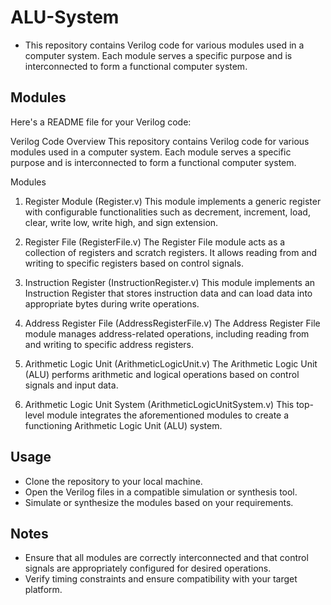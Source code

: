 # ALU-System
- This repository contains Verilog code for various modules used in a computer system. Each module serves a specific purpose and is interconnected to form a functional computer system.

## Modules

Here's a README file for your Verilog code:

Verilog Code Overview
This repository contains Verilog code for various modules used in a computer system. Each module serves a specific purpose and is interconnected to form a functional computer system.

Modules
1. Register Module (Register.v)
This module implements a generic register with configurable functionalities such as decrement, increment, load, clear, write low, write high, and sign extension.

2. Register File (RegisterFile.v)
The Register File module acts as a collection of registers and scratch registers. It allows reading from and writing to specific registers based on control signals.

3. Instruction Register (InstructionRegister.v)
This module implements an Instruction Register that stores instruction data and can load data into appropriate bytes during write operations.

4. Address Register File (AddressRegisterFile.v)
The Address Register File module manages address-related operations, including reading from and writing to specific address registers.

5. Arithmetic Logic Unit (ArithmeticLogicUnit.v)
The Arithmetic Logic Unit (ALU) performs arithmetic and logical operations based on control signals and input data.

6. Arithmetic Logic Unit System (ArithmeticLogicUnitSystem.v)
This top-level module integrates the aforementioned modules to create a functioning Arithmetic Logic Unit (ALU) system.

## Usage
- Clone the repository to your local machine.
- Open the Verilog files in a compatible simulation or synthesis tool.
- Simulate or synthesize the modules based on your requirements.

## Notes
- Ensure that all modules are correctly interconnected and that control signals are appropriately configured for desired operations.
- Verify timing constraints and ensure compatibility with your target platform.
